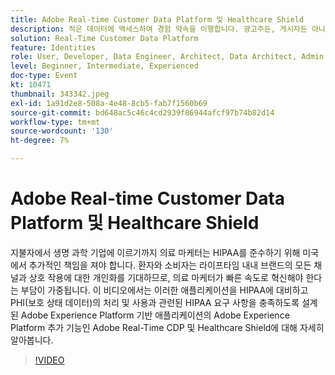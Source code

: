 ```yaml
---
title: Adobe Real-time Customer Data Platform 및 Healthcare Shield
description: 적은 데이터에 액세스하여 경험 약속을 이행합니다. 광고주든, 게시자든 아니면 에이전시든, 이 웨비나는 의 잠금을 해제하는 데 도움이 됩니다.
solution: Real-Time Customer Data Platform
feature: Identities
role: User, Developer, Data Engineer, Architect, Data Architect, Admin, Leader
level: Beginner, Intermediate, Experienced
doc-type: Event
kt: 10471
thumbnail: 343342.jpeg
exl-id: 1a91d2e8-508a-4e48-8cb5-fab7f1560b69
source-git-commit: bd648ac5c46c4cd2939f86944afcf97b74b82d14
workflow-type: tm+mt
source-wordcount: '130'
ht-degree: 7%

---
```


# Adobe Real-time Customer Data Platform 및 Healthcare Shield

지불자에서 생명 과학 기업에 이르기까지 의료 마케터는 HIPAA를 준수하기 위해 미국에서 추가적인 책임을 져야 합니다. 환자와 소비자는 라이프타임 내내 브랜드의 모든 채널과 상호 작용에 대한 개인화를 기대하므로, 의료 마케터가 빠른 속도로 혁신해야 한다는 부담이 가중됩니다. 이 비디오에서는 이러한 애플리케이션을 HIPAA에 대비하고 PHI(보호 상태 데이터)의 처리 및 사용과 관련된 HIPAA 요구 사항을 충족하도록 설계된 Adobe Experience Platform 기반 애플리케이션의 Adobe Experience Platform 추가 기능인 Adobe Real-Time CDP 및 Healthcare Shield에 대해 자세히 알아봅니다.

>[!VIDEO](https://video.tv.adobe.com/v/343342/?quality=12&learn=on)
